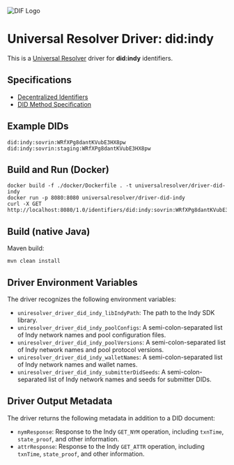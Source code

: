 ![DIF Logo](https://raw.githubusercontent.com/decentralized-identity/universal-resolver/master/docs/logo-dif.png)

# Universal Resolver Driver: did:indy

This is a [Universal Resolver](https://github.com/decentralized-identity/universal-resolver/) driver for **did:indy** identifiers.

## Specifications

* [Decentralized Identifiers](https://www.w3.org/TR/did-core/)
* [DID Method Specification](https://hyperledger.github.io/indy-did-method/)

## Example DIDs

```
did:indy:sovrin:WRfXPg8dantKVubE3HX8pw
did:indy:sovrin:staging:WRfXPg8dantKVubE3HX8pw
```

## Build and Run (Docker)

```
docker build -f ./docker/Dockerfile . -t universalresolver/driver-did-indy
docker run -p 8080:8080 universalresolver/driver-did-indy
curl -X GET http://localhost:8080/1.0/identifiers/did:indy:sovrin:WRfXPg8dantKVubE3HX8pw
```

## Build (native Java)

Maven build:

    mvn clean install

## Driver Environment Variables

The driver recognizes the following environment variables:

* `uniresolver_driver_did_indy_libIndyPath`: The path to the Indy SDK library.
* `uniresolver_driver_did_indy_poolConfigs`: A semi-colon-separated list of Indy network names and pool configuration files.
* `uniresolver_driver_did_indy_poolVersions`: A semi-colon-separated list of Indy network names and pool protocol versions.
* `uniresolver_driver_did_indy_walletNames`: A semi-colon-separated list of Indy network names and wallet names.
* `uniresolver_driver_did_indy_submitterDidSeeds`: A semi-colon-separated list of Indy network names and seeds for submitter DIDs.

## Driver Output Metadata

The driver returns the following metadata in addition to a DID document:

* `nymResponse`: Response to the Indy `GET_NYM` operation, including `txnTime`, `state_proof`, and other information.
* `attrResponse`: Response to the Indy `GET_ATTR` operation, including `txnTime`, `state_proof`, and other information.
